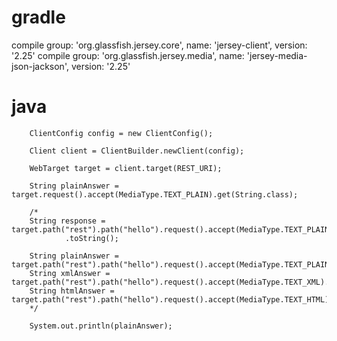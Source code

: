 # gradle

compile group: 'org.glassfish.jersey.core', name: 'jersey-client', version: '2.25'
compile group: 'org.glassfish.jersey.media', name: 'jersey-media-json-jackson', version: '2.25'

# java
		ClientConfig config = new ClientConfig();

		Client client = ClientBuilder.newClient(config);

		WebTarget target = client.target(REST_URI);

		String plainAnswer = target.request().accept(MediaType.TEXT_PLAIN).get(String.class);

		/*
		String response = target.path("rest").path("hello").request().accept(MediaType.TEXT_PLAIN).get(Response.class)
				.toString();

		String plainAnswer = target.path("rest").path("hello").request().accept(MediaType.TEXT_PLAIN).get(String.class);
		String xmlAnswer = target.path("rest").path("hello").request().accept(MediaType.TEXT_XML).get(String.class);
		String htmlAnswer = target.path("rest").path("hello").request().accept(MediaType.TEXT_HTML).get(String.class);
		*/

		System.out.println(plainAnswer);
